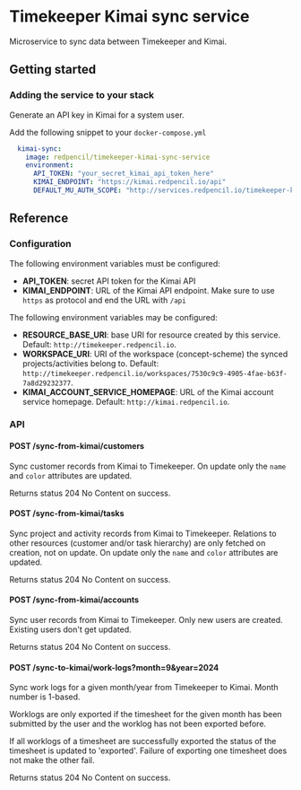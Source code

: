 # Timekeeper Kimai sync service
Microservice to sync data between Timekeeper and Kimai.

## Getting started
### Adding the service to your stack
Generate an API key in Kimai for a system user.

Add the following snippet to your `docker-compose.yml`
```yml
  kimai-sync:
    image: redpencil/timekeeper-kimai-sync-service
    environment:
      API_TOKEN: "your_secret_kimai_api_token_here"
      KIMAI_ENDPOINT: "https://kimai.redpencil.io/api"
      DEFAULT_MU_AUTH_SCOPE: "http://services.redpencil.io/timekeeper-kimai-sync-service"
```

## Reference
### Configuration
The following environment variables must be configured:
- **API_TOKEN**: secret API token for the Kimai API
- **KIMAI_ENDPOINT**: URL of the Kimai API endpoint. Make sure to use `https` as protocol and end the URL with `/api`

The following environment variables may be configured:
- **RESOURCE_BASE_URI**: base URI for resource created by this service. Default: `http://timekeeper.redpencil.io`.
- **WORKSPACE_URI**: URI of the workspace (concept-scheme) the synced projects/activities belong to. Default: `http://timekeeper.redpencil.io/workspaces/7530c9c9-4905-4fae-b63f-7a8d29232377`.
- **KIMAI_ACCOUNT_SERVICE_HOMEPAGE**: URL of the Kimai account service homepage. Default: `http://kimai.redpencil.io`.

### API
#### POST /sync-from-kimai/customers
Sync customer records from Kimai to Timekeeper.
On update only the `name` and `color` attributes are updated.

Returns status 204 No Content on success.

#### POST /sync-from-kimai/tasks
Sync project and activity records from Kimai to Timekeeper.
Relations to other resources (customer and/or task hierarchy) are only fetched on creation, not on update.
On update only the `name` and `color` attributes are updated.

Returns status 204 No Content on success.

#### POST /sync-from-kimai/accounts
Sync user records from Kimai to Timekeeper.
Only new users are created. Existing users don't get updated.

Returns status 204 No Content on success.

#### POST /sync-to-kimai/work-logs?month=9&year=2024
Sync work logs for a given month/year from Timekeeper to Kimai. Month number is 1-based.

Worklogs are only exported if the timesheet for the given month has been submitted by the user and the worklog has not been exported before.

If all worklogs of a timesheet are successfully exported the status of the timesheet is updated to 'exported'. Failure of exporting one timesheet does not make the other fail.

Returns status 204 No Content on success.

